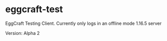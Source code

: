 # eggcraft-test
EggCraft Testing Client. Currently only logs in an offline mode 1.16.5 server

Version: Alpha 2
